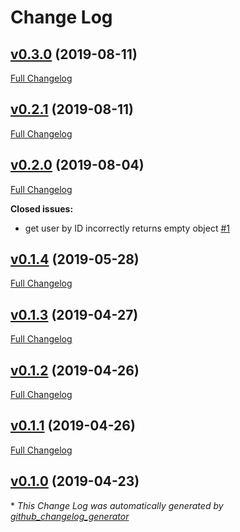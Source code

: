 # Change Log

## [v0.3.0](https://github.com/morphatic/feathers-auth0/tree/v0.3.0) (2019-08-11)
[Full Changelog](https://github.com/morphatic/feathers-auth0/compare/v0.2.1...v0.3.0)

## [v0.2.1](https://github.com/morphatic/feathers-auth0/tree/v0.2.1) (2019-08-11)
[Full Changelog](https://github.com/morphatic/feathers-auth0/compare/v0.2.0...v0.2.1)

## [v0.2.0](https://github.com/morphatic/feathers-auth0/tree/v0.2.0) (2019-08-04)
[Full Changelog](https://github.com/morphatic/feathers-auth0/compare/v0.1.4...v0.2.0)

**Closed issues:**

- get user by ID incorrectly returns empty object [\#1](https://github.com/morphatic/feathers-auth0/issues/1)

## [v0.1.4](https://github.com/morphatic/feathers-auth0/tree/v0.1.4) (2019-05-28)
[Full Changelog](https://github.com/morphatic/feathers-auth0/compare/v0.1.3...v0.1.4)

## [v0.1.3](https://github.com/morphatic/feathers-auth0/tree/v0.1.3) (2019-04-27)
[Full Changelog](https://github.com/morphatic/feathers-auth0/compare/v0.1.2...v0.1.3)

## [v0.1.2](https://github.com/morphatic/feathers-auth0/tree/v0.1.2) (2019-04-26)
[Full Changelog](https://github.com/morphatic/feathers-auth0/compare/v0.1.1...v0.1.2)

## [v0.1.1](https://github.com/morphatic/feathers-auth0/tree/v0.1.1) (2019-04-26)
[Full Changelog](https://github.com/morphatic/feathers-auth0/compare/v0.1.0...v0.1.1)

## [v0.1.0](https://github.com/morphatic/feathers-auth0/tree/v0.1.0) (2019-04-23)


\* *This Change Log was automatically generated by [github_changelog_generator](https://github.com/skywinder/Github-Changelog-Generator)*